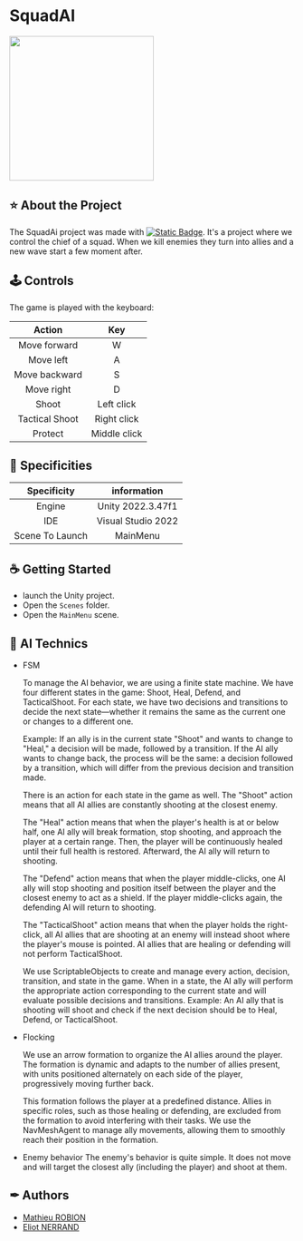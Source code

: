 # SquadAI

<a href="https://www.isart.fr/"><img width="255" height="255" src = "https://pbs.twimg.com/profile_images/1554747272897990659/vh39_Bj2_400x400.jpg"></a>

## ⭐ About the Project

The SquadAi project was made with [![Static Badge](https://img.shields.io/badge/Unity-2022.3.47f1-%23D3D3D3?logo=Unity)](https://unity.com/). It's a project  where we control the chief of a squad. When we kill enemies they turn into allies and a new wave start a few moment after.

## 🕹️ Controls

The game is played with the keyboard:

|Action         |Key           |
|:-------------:|:------------:|
|Move forward   | W            |
|Move left      | A            |
|Move backward  | S            |
|Move right     | D            |
|Shoot          | Left click   |
|Tactical Shoot | Right click  |
|Protect        | Middle click |

## 📄 Specificities

|Specificity    |information       |
|:-------------:|:----------------:|
|Engine         |Unity 2022.3.47f1 |
|IDE            |Visual Studio 2022|
|Scene To Launch|MainMenu         |

## ☕ Getting Started

- launch the Unity project.
- Open the `Scenes` folder.
- Open the `MainMenu` scene.

## 🔧 AI Technics

- FSM
 
  To manage the AI behavior, we are using a finite state machine. We have four different states in the game: Shoot, Heal, Defend, and TacticalShoot. For each state, we have two decisions and transitions to decide the next state—whether it remains the same as the current one or changes to a different one.

  Example: If an ally is in the current state "Shoot" and wants to change to "Heal," a decision will be made, followed by a transition. If the AI ally wants to change back, the process will be the same: a decision followed by a transition, which will differ from the previous decision and transition made.

  There is an action for each state in the game as well. 
  The "Shoot" action means that all AI allies are constantly shooting at the closest enemy.

  The "Heal" action means that when the player's health is at or below half, one AI ally will break formation, stop shooting, and approach the player at a certain range. Then, the player will be continuously healed until their full health is restored. Afterward, the AI ally will return to shooting.
   
  The "Defend" action means that when the player middle-clicks, one AI ally will stop shooting and position itself between the player and the closest enemy to act as a shield. If the player middle-clicks again, the defending AI will return to shooting.
  
  The "TacticalShoot" action means that when the player holds the right-click, all AI allies that are shooting at an enemy will instead shoot where the player's mouse is pointed. AI allies that are healing or defending will not perform TacticalShoot.

  We use ScriptableObjects to create and manage every action, decision, transition, and state in the game. When in a state, the AI ally will perform the appropriate action corresponding to the current state and will evaluate possible decisions and transitions. Example: An AI ally that is shooting will shoot and check if the next decision should be to Heal, Defend, or TacticalShoot.

- Flocking

  We use an arrow formation to organize the AI allies around the player. The formation is dynamic and adapts to the number of allies present, with units positioned alternately on each side of the player, progressively moving further back.

  This formation follows the player at a predefined distance. Allies in specific roles, such as those healing or defending, are excluded from the formation to avoid interfering with their tasks. We use the NavMeshAgent to manage ally movements, allowing them to smoothly reach their position in the formation.

- Enemy behavior
  The enemy's behavior is quite simple. It does not move and will target the closest ally (including the player) and shoot at them.

## ✒ Authors
- [Mathieu ROBION](https://github.com/Motisma479)
- [Eliot NERRAND](https://github.com/GasterSans17138)
